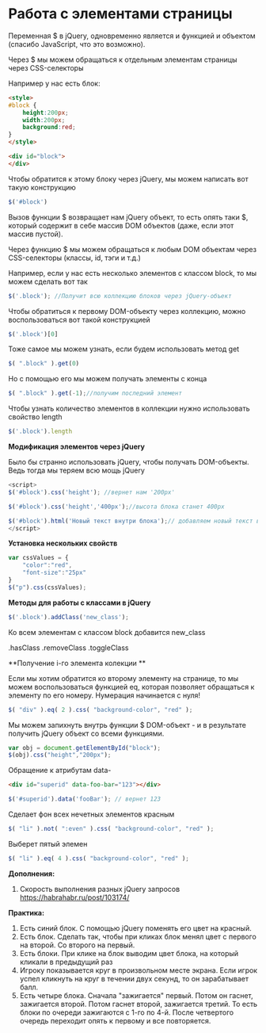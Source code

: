 # Работа с элементами страницы

Переменная $ в jQuery, одновременно является и функцией и объектом (спасибо JavaScript, что это возможно). 

Через $ мы можем обращаться к отдельным элементам страницы через CSS-селекторы 

Например у нас есть блок:

```html
<style>
#block {
    height:200px;
    width:200px;
    background:red;
}
</style>

<div id="block">
</div>
```
Чтобы обратится к этому блоку через jQuery, мы можем написать вот такую конструкцию

```js
$('#block')
```
Вызов функции $ возвращает нам jQuery объект, то есть опять таки $, который содержит в себе массив DOM объектов (даже, если этот массив пустой).

Через функцию $ мы можем обращаться к любым DOM объектам через CSS-селекторы (классы, id, тэги и т.д.)

Например, если у нас есть несколько элементов с классом block, то мы можем сделать вот так

```js
$('.block'); //Получит всю коллекцию блоков через jQuery-объект
```
Чтобы обратиться к первому DOM-объекту через коллекцию, можно воспользоваться вот такой конструкцией

```js
$('.block')[0]
```
Тоже самое мы можем узнать, если будем использовать метод get

```js
$( ".block" ).get(0)
```

Но с помощью его мы можем получать элементы с конца

```js
$( ".block" ).get(-1);//получим последний элемент
```

Чтобы узнать количество элементов в коллекции нужно использовать свойство length

```js
$('.block').length
```

**Модификация элементов через jQuery**

Было бы странно использовать jQuery, чтобы получать DOM-объекты. Ведь тогда мы теряем всю мощь jQuery

```js
<script>
$('#block').css('height'); //вернет нам '200px' 

$('#block').css('height','400px');//высота блока станет 400px

$('#block').html('Новый текст внутри блока');// добавляем новый текст внутрь блока
</script>
```

**Установка нескольких свойств**

```js
var cssValues = {
    "color":"red",
    "font-size":"25px"
}
$("p").css(cssValues);
```

**Методы для работы с классами в jQuery**

```js
$('.block').addClass('new_class');
```
Ко всем элементам с классом block добавится new_class

.hasClass
.removeClass
.toggleClass

**Получение i-го элемента колекции  **

Если мы хотим обратится ко второму элементу на странице, то мы можем воспользоваться функцией eq, которая позволяет обращаться к элементу по его номеру. Нумерация начинается с нуля!

```js
$( "div" ).eq( 2 ).css( "background-color", "red" );
```

Мы можем запихнуть внутрь функции $ DOM-объект - и в результате получить jQuery объект со всеми функциями.


```js
var obj = document.getElementById("block");
$(obj).css("height","200px");
```


Обращение к атрибутам data-

```html
<div id="superid" data-foo-bar="123"></div>
```

```js
$('#superid').data('fooBar'); // вернет 123
```

Сделает фон всех нечетных элементов красным
```js
$( "li" ).not( ":even" ).css( "background-color", "red" ); 
```

Выберет пятый элемен
```js
$( "li" ).eq( 4 ).css( "background-color", "red" ); 
```


**Дополнения:**
1. Скорость выполнения разных jQuery запросов
https://habrahabr.ru/post/103174/


**Практика:**

1. Есть синий блок. С помощью jQuery поменять его цвет на красный.
2. Есть блок. Сделать так, чтобы при кликах блок менял цвет с первого на второй. Со второго на первый.
3. Есть блоки. При клике на блок выводим цвет блока, на который кликали в предыдущий раз
4. Игроку показывается круг в произвольном месте экрана. Если игрок успел кликнуть на круг в течении двух секунд, то он зарабатывает балл. 
5. Есть четыре блока. Сначала "зажигается" первый. Потом он гаснет, зажигается второй. Потом гаснет второй, зажигается третий. То есть блоки по очереди зажигаются с 1-го по 4-й. После четвертого очередь переходит опять к первому и все повторяется.
